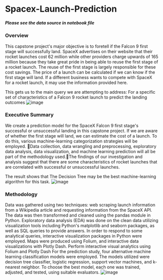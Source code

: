# Spacex-Launch-Prediction
##### Please see the data source in notebook file

### Overview
This capstone project's major objective is to foretell if the Falcon 9 first stage will successfully land. SpaceX advertises on their website that their rocket launches cost 62 million while other providers charge upwards of 165 million because they take great pride in being able to reuse the first stage of a rocket launch. The reuse of the first stage is largely responsible for these cost savings. The price of a launch can be calculated if we can know if the first stage will land. If a different business wants to compete with SpaceX for a rocket launch, it may use the information provided here.

This gets us to the main query we are attempting to address: For a specific set of characteristics of a Falcon 9 rocket launch to predict the landing outcomes
![image](https://user-images.githubusercontent.com/112625065/213992954-10eae111-85c6-46de-bc13-706bd7ba0f3d.png)

### Executive Summary
We create a prediction model for the SpaceX Falcon 9 first stage's successful or unsuccessful landing in this capstone project. If we are aware of whether the first stage will land, we can estimate the cost of a launch. To do this, various machine-learning categorization strategies will be employed.
Data collection, data wrangling and preprocessing, exploratory data analysis, data visualization, and machine learning prediction will all be part of the methodology used.The findings of our investigation and analysis suggest that there are some characteristics of rocket launches that are correlated with successful or unsuccessful launches.

The result shows that The Decision Tree may be the best machine-learning algorithm for this task.
![image](https://user-images.githubusercontent.com/112625065/213992986-32c669ae-f0a9-43a5-af52-0bc060b68c32.png)

### Methodology

Data was gathered using two techniques: web scraping launch information from a Wikipedia article and requesting information from the SpaceX API. The data was then transformed and cleaned using the pandas module in Python.
Exploratory data analysis (EDA) was done on the clean data utilizing visualization tools including Python's matplotlib and seaborn packages, as well as SQL queries to provide answers. In order to respond to some analytical queries, interactive visualization packages in Python were employed. Maps were produced using Folium, and interactive data visualizations with Plotly Dash. Perform interactive visual analytics using Folium and Plotly Dash
For the prediction study, four alternative machine learning classification models were employed. The models utilized were decision tree classifier, logistic regression, support vector machines, and k-nearest neighbor. To choose the best model, each one was trained, adjusted, and tested, using suitable evaluators.
![image](https://user-images.githubusercontent.com/112625065/213993152-e780ce7d-9e2a-4639-9696-f84b5a32db60.png)

